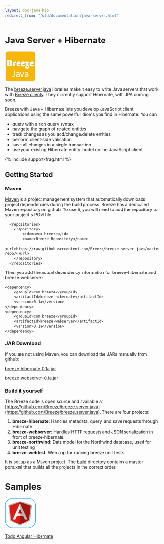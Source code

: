 ```yaml
---
layout: doc-java-hib
redirect_from: "/old/documentation/java-server.html"
---
```


# Java Server + Hibernate

<a class="logo-inline" href="/doc-java-hib" title="Java">
  <img src="/images/logos/Breeze-java.png" alt="Java" width="100">
</a> 

The [breeze.server.java](https://github.com/Breeze/breeze.server.java) libraries make it easy to write Java servers that work with [Breeze clients](/doc-js/).  They currently support Hibernate, with JPA coming soon. 

Breeze with Java + Hibernate lets you develop JavaScript client applications using the same powerful idioms you find in Hibernate.  You can

- query with a rich query syntax
- navigate the graph of related entities
- track changes as you add/change/delete entities
- perform client-side validation
- save all changes in a single transaction
- use your existing Hibernate entity model on the JavaScript client


<div style="clear:both" />

{% include support-frag.html %}

## Getting Started

### Maven

[Maven](http://maven.apache.org) is a project management system that automatically downloads project dependencies during the build process.  Breeze has a dedicated Maven repository on github.  To use it, you will need to add the repository to your project's POM file:

	  <repositories>
	    <repository>
	        <id>maven-breeze</id>
	        <name>Breeze Repository</name>
	        <url>https://raw.githubusercontent.com/Breeze/breeze.server.java/master/maven-repo/</url>
	    </repository>
	  </repositories>

Then you add the actual dependency information for breeze-hibernate and breeze-webserver:

	<dependency>
		<groupId>com.breeze</groupId>
		<artifactId>breeze-hibernate</artifactId>
		<version>0.1a</version>
	</dependency>
	<dependency>
		<groupId>com.breeze</groupId>
		<artifactId>breeze-webserver</artifactId>
		<version>0.1a</version>
	</dependency>


### JAR Download

If you are not using Maven, you can download the JARs manually from github:

[breeze-hibernate-0.1a.jar](https://github.com/Breeze/breeze.server.java/raw/master/maven-repo/com/breeze/breeze-hibernate/0.1a/breeze-hibernate-0.1a.jar)

[breeze-webserver-0.1a.jar](https://github.com/Breeze/breeze.server.java/raw/master/maven-repo/com/breeze/breeze-webserver/0.1a/breeze-webserver-0.1a.jar)

### Build it yourself

The Breeze code is open source and available at [https://github.com/Breeze/breeze.server.java](https://github.com/Breeze/breeze.server.java).  There are four projects:

1. **breeze-hibernate**: Handles metadata, query, and save requests through Hibernate
2. **breeze-webserver**: Handles HTTP requests and JSON serialization in front of breeze-hibernate.
3. **breeze-northwind**: Data model for the Northwind database, used for unit testing
4. **breeze-webtest**: Web app for running breeze unit tests.

It is set up as a Maven project.  The [build](https://github.com/Breeze/breeze.server.java/tree/master/build) directory contains a master pom.xml that builds all the projects in the correct order.

# Samples

<a href="/doc-samples/todo-angular-hibernate.html">
        <img src="/images/logos/angular-logo-new.png" width="100">
        <p>Todo Angular Hibernate</p>
</a>

